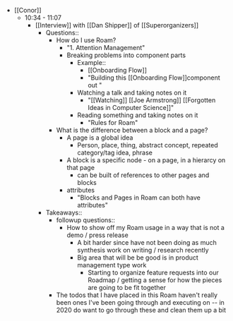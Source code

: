 - [[Conor]]
    - 10:34 - 11:07
        - [[Interview]] with [[Dan Shipper]] of [[Superorganizers]]
            - Questions::
                - How do I use Roam?
                    - "1. Attention Management"
                    - Breaking problems into component parts
                        - Example::
                            - [[Onboarding Flow]]
                            - "Building this [[Onboarding Flow]]component out "
                        - Watching a talk and taking notes on it
                            - "[[Watching]] [[Joe Armstrong]] [[Forgotten Ideas in Computer Science]]"
                        - Reading something and taking notes on it
                            - "Rules for Roam"
                - What is the difference between a block and a page?
                    - A page is a global idea 
                        - Person, place, thing, abstract concept, repeated category/tag idea, phrase
                    - A block is a specific node - on a page, in a hierarcy on that page
                        - can be built of references to other pages and blocks
                    - attributes
                        - "Blocks and Pages in Roam can both have attributes" 
            - Takeaways::
                - followup questions::
                    - How to show off my Roam usage in a way that is not a demo / press release
                        - A bit harder since have not been doing as much synthesis work on writing / research recently
                        - Big area that will be be good is in product management type work
                            - Starting to organize feature requests into our Roadmap / getting a sense for how the pieces are going to be fit together
                - The todos that I have placed in this Roam haven't really been ones I've been going through and executing on -- in 2020 do want to go through these and clean them up a bit
